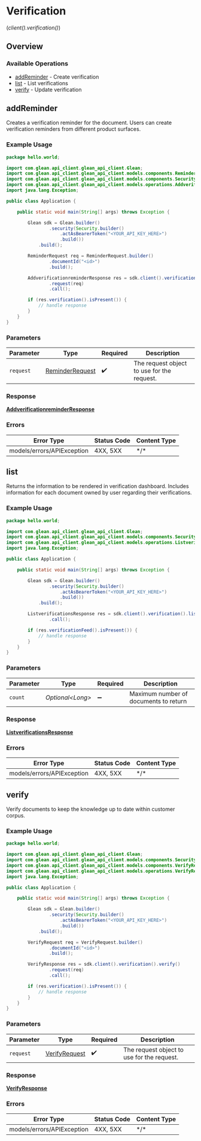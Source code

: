 # Verification
(*client().verification()*)

## Overview

### Available Operations

* [addReminder](#addreminder) - Create verification
* [list](#list) - List verifications
* [verify](#verify) - Update verification

## addReminder

Creates a verification reminder for the document. Users can create verification reminders from different product surfaces.

### Example Usage

```java
package hello.world;

import com.glean.api_client.glean_api_client.Glean;
import com.glean.api_client.glean_api_client.models.components.ReminderRequest;
import com.glean.api_client.glean_api_client.models.components.Security;
import com.glean.api_client.glean_api_client.models.operations.AddverificationreminderResponse;
import java.lang.Exception;

public class Application {

    public static void main(String[] args) throws Exception {

        Glean sdk = Glean.builder()
                .security(Security.builder()
                    .actAsBearerToken("<YOUR_API_KEY_HERE>")
                    .build())
            .build();

        ReminderRequest req = ReminderRequest.builder()
                .documentId("<id>")
                .build();

        AddverificationreminderResponse res = sdk.client().verification().addReminder()
                .request(req)
                .call();

        if (res.verification().isPresent()) {
            // handle response
        }
    }
}
```

### Parameters

| Parameter                                                 | Type                                                      | Required                                                  | Description                                               |
| --------------------------------------------------------- | --------------------------------------------------------- | --------------------------------------------------------- | --------------------------------------------------------- |
| `request`                                                 | [ReminderRequest](../../models/shared/ReminderRequest.md) | :heavy_check_mark:                                        | The request object to use for the request.                |

### Response

**[AddverificationreminderResponse](../../models/operations/AddverificationreminderResponse.md)**

### Errors

| Error Type                 | Status Code                | Content Type               |
| -------------------------- | -------------------------- | -------------------------- |
| models/errors/APIException | 4XX, 5XX                   | \*/\*                      |

## list

Returns the information to be rendered in verification dashboard. Includes information for each document owned by user regarding their verifications.

### Example Usage

```java
package hello.world;

import com.glean.api_client.glean_api_client.Glean;
import com.glean.api_client.glean_api_client.models.components.Security;
import com.glean.api_client.glean_api_client.models.operations.ListverificationsResponse;
import java.lang.Exception;

public class Application {

    public static void main(String[] args) throws Exception {

        Glean sdk = Glean.builder()
                .security(Security.builder()
                    .actAsBearerToken("<YOUR_API_KEY_HERE>")
                    .build())
            .build();

        ListverificationsResponse res = sdk.client().verification().list()
                .call();

        if (res.verificationFeed().isPresent()) {
            // handle response
        }
    }
}
```

### Parameters

| Parameter                             | Type                                  | Required                              | Description                           |
| ------------------------------------- | ------------------------------------- | ------------------------------------- | ------------------------------------- |
| `count`                               | *Optional\<Long>*                     | :heavy_minus_sign:                    | Maximum number of documents to return |

### Response

**[ListverificationsResponse](../../models/operations/ListverificationsResponse.md)**

### Errors

| Error Type                 | Status Code                | Content Type               |
| -------------------------- | -------------------------- | -------------------------- |
| models/errors/APIException | 4XX, 5XX                   | \*/\*                      |

## verify

Verify documents to keep the knowledge up to date within customer corpus.

### Example Usage

```java
package hello.world;

import com.glean.api_client.glean_api_client.Glean;
import com.glean.api_client.glean_api_client.models.components.Security;
import com.glean.api_client.glean_api_client.models.components.VerifyRequest;
import com.glean.api_client.glean_api_client.models.operations.VerifyResponse;
import java.lang.Exception;

public class Application {

    public static void main(String[] args) throws Exception {

        Glean sdk = Glean.builder()
                .security(Security.builder()
                    .actAsBearerToken("<YOUR_API_KEY_HERE>")
                    .build())
            .build();

        VerifyRequest req = VerifyRequest.builder()
                .documentId("<id>")
                .build();

        VerifyResponse res = sdk.client().verification().verify()
                .request(req)
                .call();

        if (res.verification().isPresent()) {
            // handle response
        }
    }
}
```

### Parameters

| Parameter                                             | Type                                                  | Required                                              | Description                                           |
| ----------------------------------------------------- | ----------------------------------------------------- | ----------------------------------------------------- | ----------------------------------------------------- |
| `request`                                             | [VerifyRequest](../../models/shared/VerifyRequest.md) | :heavy_check_mark:                                    | The request object to use for the request.            |

### Response

**[VerifyResponse](../../models/operations/VerifyResponse.md)**

### Errors

| Error Type                 | Status Code                | Content Type               |
| -------------------------- | -------------------------- | -------------------------- |
| models/errors/APIException | 4XX, 5XX                   | \*/\*                      |